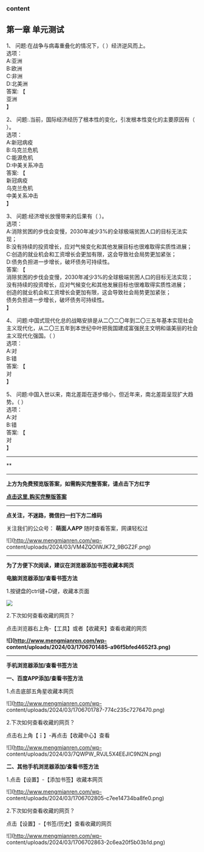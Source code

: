 ### content

## 第一章 单元测试

1、 问题:在战争与病毒重叠化的情况下，（ ）经济逆风而上。  
选项：  
A:亚洲  
B:欧洲  
C:非洲  
D:北美洲  
答案: 【  
亚洲  
】  

2、 问题:.当前，国际经济经历了根本性的变化，引发根本性变化的主要原因有（ ）。  
选项：  
A:新冠病疫  
B:乌克兰危机  
C:能源危机  
D:中美关系冲击  
答案: 【  
新冠病疫  
乌克兰危机  
中美关系冲击  
】

3、 问题:经济增长放慢带来的后果有（ ）。  
选项：  
A:消除贫困的步伐会变慢，2030年减少3%的全球极端贫困人口的目标无法实现；  
B:没有持续的投资增长，应对气候变化和其他发展目标也很难取得实质性进展；  
C:创造的就业机会和工资增长会更加有限，这会导致社会局势更加紧张；  
D:债务负担进一步增长，破坏债务可持续性。  
答案: 【  
消除贫困的步伐会变慢，2030年减少3%的全球极端贫困人口的目标无法实现；  
没有持续的投资增长，应对气候变化和其他发展目标也很难取得实质性进展；  
创造的就业机会和工资增长会更加有限，这会导致社会局势更加紧张；  
债务负担进一步增长，破坏债务可持续性。  
】

4、
问题:中国式现代化总的战略安排是从二〇二〇年到二〇三五年基本实现社会主义现代化，从二〇三五年到本世纪中叶把我国建成富强民主文明和谐美丽的社会主义现代化强国。（
）  
选项：  
A:对  
B:错  
答案: 【  
对  
】

5、 问题:中国入世以来，南北差距在逐步缩小，但近年来，南北差距呈现扩大趋势。（ ）  
选项：  
A:对  
B:错  
答案: 【  
对  
】

* * *

**

* * *

**上方为免费预览版答案，如需购买完整答案，请点击下方红字**

[**点击这里,购买完整版答案**](http://www.mengmianren.com/zhihuishu2020x/52488.html)

* * *

**点关注，不迷路，微信扫一扫下方二维码**

关注我们的公众号： **萌面人APP** 随时查看答案，网课轻松过

![](http://www.mengmianren.com/wp-
content/uploads/2024/03/VM4ZQOIWJK72_9BGZ2F.png)

* * *

**为了方便下次阅读，建议在浏览器添加书签收藏本网页**

**电脑浏览器添加/查看书签方法**

1.按键盘的ctrl键+D键，收藏本页面

![](http://www.mengmianren.com/wp-content/uploads/2024/03/AF9T_JKKHAJN.png)

2.下次如何查看收藏的网页？

点击浏览器右上角-【工具】或者【收藏夹】查看收藏的网页

**![](http://www.mengmianren.com/wp-
content/uploads/2024/03/1706701485-a96f5bfed4652f3.png)**

* * *

**手机浏览器添加/查看书签方法**

**一、百度APP添加/查看书签方法**

1.点击底部五角星收藏本网页

![](http://www.mengmianren.com/wp-
content/uploads/2024/03/1706701787-774c235c7276470.png)

2.下次如何查看收藏的网页？

点击右上角【┇】-再点击【收藏中心】查看

![](http://www.mengmianren.com/wp-
content/uploads/2024/03/7QWPW_RVJL5X4EEJIC9N2N.png)

**二、其他手机浏览器添加/查看书签方法**

1.点击【设置】-【添加书签】收藏本网页

![](http://www.mengmianren.com/wp-
content/uploads/2024/03/1706702805-c7ee14734ba8fe0.png)

2.下次如何查看收藏的网页？

点击【设置】-【书签/历史】查看收藏的网页

![](http://www.mengmianren.com/wp-
content/uploads/2024/03/1706702863-2c6ea20f5b03b1d.png)

